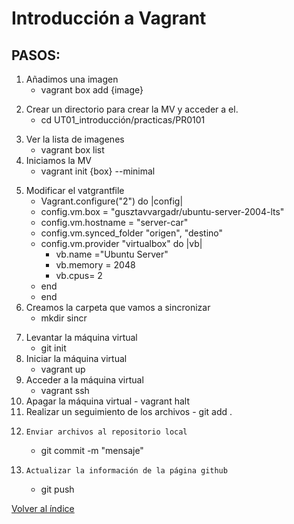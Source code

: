 # Introducción a Vagrant
<!-- git init-->
## PASOS: 
1. Añadimos una imagen
    - vagrant box add {image}
<!--Seleccionamos el hipervisor: virtualbox -->
2. Crear un directorio para crear la MV y acceder a el.
   - cd UT01_introducción/practicas/PR0101 
<!--En este caso el directorio es PR0101 , ya esta creado-->
<!--El comando cd {ruta relativa}-->
3. Ver la lista de imagenes
    - vagrant box list
4. Iniciamos la MV
    - vagrant init {box} --minimal
<!--Creamos un archivo vagrantfile -->
<!--Si añadimos --minimal no nos apareceran los comentarios  en el archivo-->
5. Modificar el vatgrantfile
    - Vagrant.configure("2") do |config| 
    <!--Esta linea ya aparece-->
    - config.vm.box = "gusztavvargadr/ubuntu-server-2004-lts"
    <!--Esta linea ya aparece, nos indica el nombre de la MV que vamos a configurar -->
    - config.vm.hostname = "server-car"
    <!--Modificamos el nombre de la MV-->
    - config.vm.synced_folder "origen", "destino"
    <!--Sincronizamos un directorio de la MV con un directorio de la máquina fisica-->
    <!--origen=ruta relativa de la maquina fisica -,- "destino"=ruta absoluta al directorio en la maquina virtual-->
    - config.vm.provider "virtualbox" do |vb|
        - vb.name ="Ubuntu Server"
        <!--Modificamos el hostname de la MV-->
        - vb.memory = 2048
        <!--Modificamos la capacidad de la memoria RAM de la MV-->
        - vb.cpus= 2
        <!--Modificamos el numero de procesadores de la MV-->
    - end
    - end
    <!--Cerramos cada árbol -->
6. Creamos la carpeta que vamos a sincronizar
    - mkdir sincr
<!--utilizamos el comando mkdir-->
7. Levantar la máquina virtual
   - git init
8. Iniciar la máquina virtual
    - vagrant up
9. Acceder a la máquina virtual
    - vagrant ssh 
10.   Apagar la máquina virtual
    - vagrant halt 
11.  Realizar un seguimiento de los archivos
    - git add .
<!-- El"." añade todos los archivos del directorio en el que nos encontremos-->
12.     Enviar archivos al repositorio local
    - git commit -m "mensaje"
13.     Actualizar la información de la página github
    - git push
    
<!-- Nuestros datos se han actualizado en la página de github-->

[Volver al índice](aso_cag/practicas/index1.md)